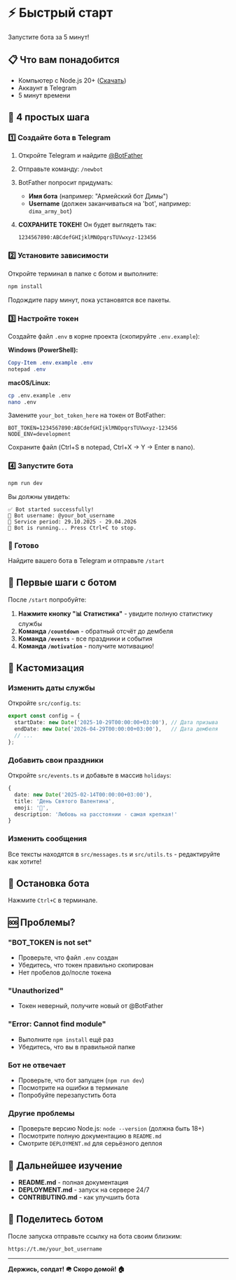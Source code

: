 # ⚡ Быстрый старт

Запустите бота за 5 минут!

## 📋 Что вам понадобится

- Компьютер с Node.js 20+ ([Скачать](https://nodejs.org/))
- Аккаунт в Telegram
- 5 минут времени

## 🚀 4 простых шага

### 1️⃣ Создайте бота в Telegram

1. Откройте Telegram и найдите [@BotFather](https://t.me/BotFather)
2. Отправьте команду: `/newbot`
3. BotFather попросит придумать:
   - **Имя бота** (например: "Армейский бот Димы")
   - **Username** (должен заканчиваться на 'bot', например: `dima_army_bot`)
4. **СОХРАНИТЕ ТОКЕН!** Он будет выглядеть так:

   ```
   1234567890:ABCdefGHIjklMNOpqrsTUVwxyz-123456
   ```

### 2️⃣ Установите зависимости

Откройте терминал в папке с ботом и выполните:

```bash
npm install
```

Подождите пару минут, пока установятся все пакеты.

### 3️⃣ Настройте токен

Создайте файл `.env` в корне проекта (скопируйте `.env.example`):

**Windows (PowerShell):**

```powershell
Copy-Item .env.example .env
notepad .env
```

**macOS/Linux:**

```bash
cp .env.example .env
nano .env
```

Замените `your_bot_token_here` на токен от BotFather:

```
BOT_TOKEN=1234567890:ABCdefGHIjklMNOpqrsTUVwxyz-123456
NODE_ENV=development
```

Сохраните файл (Ctrl+S в notepad, Ctrl+X -> Y -> Enter в nano).

### 4️⃣ Запустите бота

```bash
npm run dev
```

Вы должны увидеть:

```
✅ Bot started successfully!
🤖 Bot username: @your_bot_username
📅 Service period: 29.10.2025 - 29.04.2026
🚀 Bot is running... Press Ctrl+C to stop.
```

### 🎉 Готово

Найдите вашего бота в Telegram и отправьте `/start`

## 📱 Первые шаги с ботом

После `/start` попробуйте:

1. **Нажмите кнопку "📊 Статистика"** - увидите полную статистику службы
2. **Команда `/countdown`** - обратный отсчёт до дембеля
3. **Команда `/events`** - все праздники и события
4. **Команда `/motivation`** - получите мотивацию!

## 🔧 Кастомизация

### Изменить даты службы

Откройте `src/config.ts`:

```typescript
export const config = {
  startDate: new Date('2025-10-29T00:00:00+03:00'), // Дата призыва
  endDate: new Date('2026-04-29T00:00:00+03:00'),   // Дата дембеля
  // ...
};
```

### Добавить свои праздники

Откройте `src/events.ts` и добавьте в массив `holidays`:

```typescript
{
  date: new Date('2025-02-14T00:00:00+03:00'),
  title: 'День Святого Валентина',
  emoji: '💝',
  description: 'Любовь на расстоянии - самая крепкая!'
}
```

### Изменить сообщения

Все тексты находятся в `src/messages.ts` и `src/utils.ts` - редактируйте как хотите!

## 🛑 Остановка бота

Нажмите `Ctrl+C` в терминале.

## 🆘 Проблемы?

### "BOT_TOKEN is not set"

- Проверьте, что файл `.env` создан
- Убедитесь, что токен правильно скопирован
- Нет пробелов до/после токена

### "Unauthorized"

- Токен неверный, получите новый от @BotFather

### "Error: Cannot find module"

- Выполните `npm install` ещё раз
- Убедитесь, что вы в правильной папке

### Бот не отвечает

- Проверьте, что бот запущен (`npm run dev`)
- Посмотрите на ошибки в терминале
- Попробуйте перезапустить бота

### Другие проблемы

- Проверьте версию Node.js: `node --version` (должна быть 18+)
- Посмотрите полную документацию в `README.md`
- Смотрите `DEPLOYMENT.md` для серьёзного деплоя

## 📖 Дальнейшее изучение

- **README.md** - полная документация
- **DEPLOYMENT.md** - запуск на сервере 24/7
- **CONTRIBUTING.md** - как улучшить бота

## 💝 Поделитесь ботом

После запуска отправьте ссылку на бота своим близким:

```
https://t.me/your_bot_username
```

---

**Держись, солдат! 🪖 Скоро домой! 🏠**
